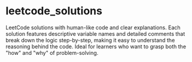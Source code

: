 # leetcode_solutions
LeetCode solutions with human-like code and clear explanations. Each solution features descriptive variable names and detailed comments that break down the logic step-by-step, making it easy to understand the reasoning behind the code. Ideal for learners who want to grasp both the "how" and "why" of problem-solving.
